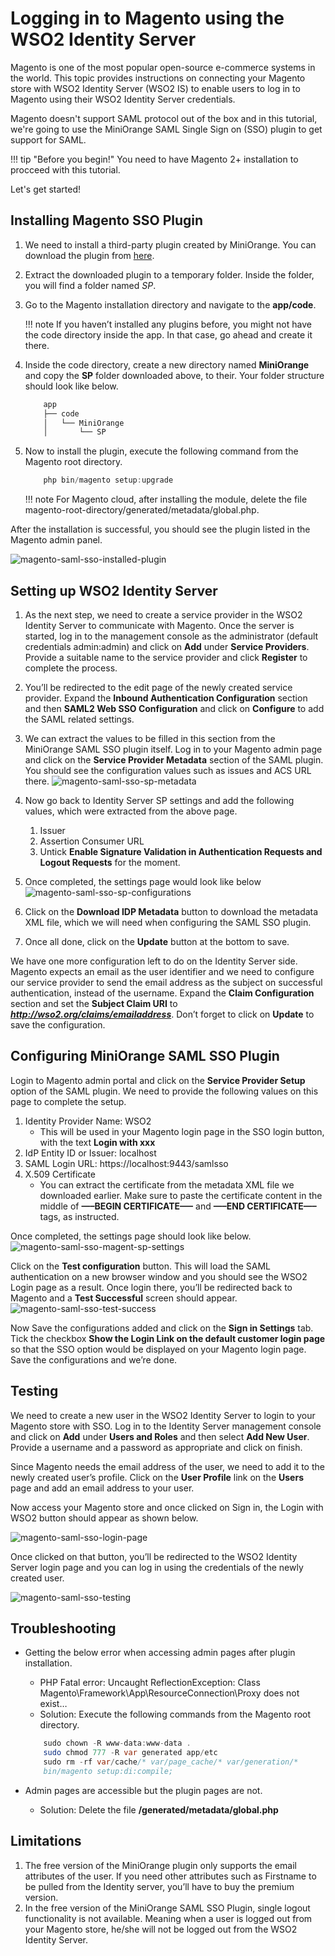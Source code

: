 # Logging in to Magento using the WSO2 Identity Server

Magento is one of the most popular open-source e-commerce systems in the world. This topic provides instructions on 
connecting your Magento store with WSO2 Identity Server (WSO2 IS) to enable users to log in to Magento using their 
WSO2 Identity Server credentials. 

Magento doesn't support SAML protocol out of the box and in this tutorial, we're going to use the MiniOrange 
SAML Single Sign on (SSO) plugin to get support for SAML.

!!! tip "Before you begin!"
    You need to have Magento 2+ installation to procceed with this tutorial.


Let's get started!

## Installing Magento SSO Plugin

1. We need to install a third-party plugin created by MiniOrange. You can download the plugin from 
[here](https://plugins.miniorange.com/magento-saml-single-sign-on-sso).

2. Extract the downloaded plugin to a temporary folder. Inside the folder, you will find a folder named _SP_.

3. Go to the Magento installation directory and navigate to the **app/code**. 

	!!! note
		If you haven’t installed any plugins before, you might not have the code directory inside the 
		app. In that case, go ahead and create it there.

4. Inside the code directory, create a new directory named **MiniOrange** and copy the **SP** folder 
downloaded above, to their. Your folder structure should look like below.

	```java
		app
		├── code
		│   └── MiniOrange
		│       └── SP
	```

5. Now to install the plugin, execute the following command from the Magento root directory.
	```java
		php bin/magento setup:upgrade
	```

	!!! note
		For Magento cloud, after installing the module, delete the file magento-root-directory/generated/metadata/global.php.

After the installation is successful, you should see the plugin listed in the Magento admin panel.

![magento-saml-sso-installed-plugin](../assets/img/tutorials/magento-saml-sso-installed-plugin.png)

## Setting up WSO2 Identity Server

1. As the next step, we need to create a service provider in the WSO2 Identity Server to communicate with Magento. 
Once the server is started, log in to the management console as the administrator (default credentials admin:admin) 
and click on **Add** under **Service Providers**. Provide a suitable name to the service provider and click 
**Register** to complete the process.

2. You’ll be redirected to the edit page of the newly created service provider. Expand the 
**Inbound Authentication Configuration** section and then **SAML2 Web SSO Configuration** and click on 
**Configure** to add the SAML related settings.

3. We can extract the values to be filled in this section from the MiniOrange SAML SSO plugin itself. Log in to 
your Magento admin page and click on the **Service Provider Metadata** section of the SAML plugin. You should see 
the configuration values such as issues and ACS URL there.
![magento-saml-sso-sp-metadata](../assets/img/tutorials/magento-saml-sso-sp-metadata.png)

4. Now go back to Identity Server SP settings and add the following values, which were extracted from the above page.
	1. Issuer
    2. Assertion Consumer URL
    3. Untick **Enable Signature Validation in Authentication Requests and Logout Requests** for the moment.

5. Once completed, the settings page would look like below
![magento-saml-sso-sp-configurations](../assets/img/tutorials/magento-saml-sso-sp-configurations.png)

6. Click on the **Download IDP Metadata** button to download the metadata XML file, which we will need when 
configuring the SAML SSO plugin.

7. Once all done, click on the **Update** button at the bottom to save.

We have one more configuration left to do on the Identity Server side. Magento expects an email as the user 
identifier and we need to configure our service provider to send the email address as the subject on successful 
authentication, instead of the username. Expand the **Claim Configuration** section and set the 
**Subject Claim URI** to _**http://wso2.org/claims/emailaddress**_. Don’t forget to click on **Update** to save the configuration.

## Configuring MiniOrange SAML SSO Plugin

Login to Magento admin portal and click on the **Service Provider Setup** option of the SAML plugin. We need 
to provide the following values on this page to complete the setup.

1. Identity Provider Name: WSO2
	- This will be used in your Magento login page in the SSO login button, with the text **Login with xxx**
2. IdP Entity ID or Issuer: localhost
3. SAML Login URL: https://localhost:9443/samlsso
4. X.509 Certificate
	- You can extract the certificate from the metadata XML file we downloaded earlier. Make sure to paste 
	the certificate content in the middle of **—–BEGIN CERTIFICATE—–** and **—–END CERTIFICATE—–** tags, as instructed.

Once completed, the settings page should look like below.
![magento-saml-sso-magent-sp-settings](../assets/img/tutorials/magento-saml-sso-magent-sp-settings.png)

Click on the **Test configuration** button. This will load the SAML authentication on a new browser window 
and you should see the WSO2 Login page as a result. Once login there, you’ll be redirected back to Magento and a 
**Test Successful** screen should appear.
	![magento-saml-sso-test-success](../assets/img/tutorials/magento-saml-sso-test-success.png)

Now Save the configurations added and click on the **Sign in Settings** tab. Tick the checkbox 
**Show the Login Link on the default customer login page** so that the SSO option would be displayed on your
 Magento login page. Save the configurations and we’re done.

## Testing

We need to create a new user in the WSO2 Identity Server to login to your Magento store with SSO. 
Log in to the Identity Server management console and click on **Add** under **Users and Roles** and then 
select **Add New User**. Provide a username and a password as appropriate and click on finish.

Since Magento needs the email address of the user, we need to add it to the newly created user’s profile. 
Click on the **User Profile** link on the **Users** page and add an email address to your user.

Now access your Magento store and once clicked on Sign in, the Login with WSO2 button should appear as shown below.

![magento-saml-sso-login-page](../assets/img/tutorials/magento-saml-sso-login-page.png)

Once clicked on that button, you’ll be redirected to the WSO2 Identity Server login page and you 
can log in using the credentials of the newly created user.

![magento-saml-sso-testing](../assets/img/tutorials/magento-saml-sso-testing.gif)

## Troubleshooting

- Getting the below error when accessing admin pages after plugin installation.
	- PHP Fatal error:  Uncaught ReflectionException: Class Magento\\Framework\\App\\ResourceConnection\\Proxy does not exist…
	- Solution: Execute the following commands from the Magento root directory.
	```java
		sudo chown -R www-data:www-data .
		sudo chmod 777 -R var generated app/etc
		sudo rm -rf var/cache/* var/page_cache/* var/generation/*
		bin/magento setup:di:compile;
	```

- Admin pages are accessible but the plugin pages are not.
	- Solution: Delete the file **<Magento-root>/generated/metadata/global.php**

## Limitations

1. The free version of the MiniOrange plugin only supports the email attributes of the user. If you need other 
attributes such as Firstname to be pulled from the Identity server, you’ll have to buy the premium version.
2. In the free version of the MiniOrange SAML SSO Plugin, single logout functionality is not available. 
Meaning when a user is logged out from your Magento store, he/she will not be logged out from the WSO2 Identity Server.
